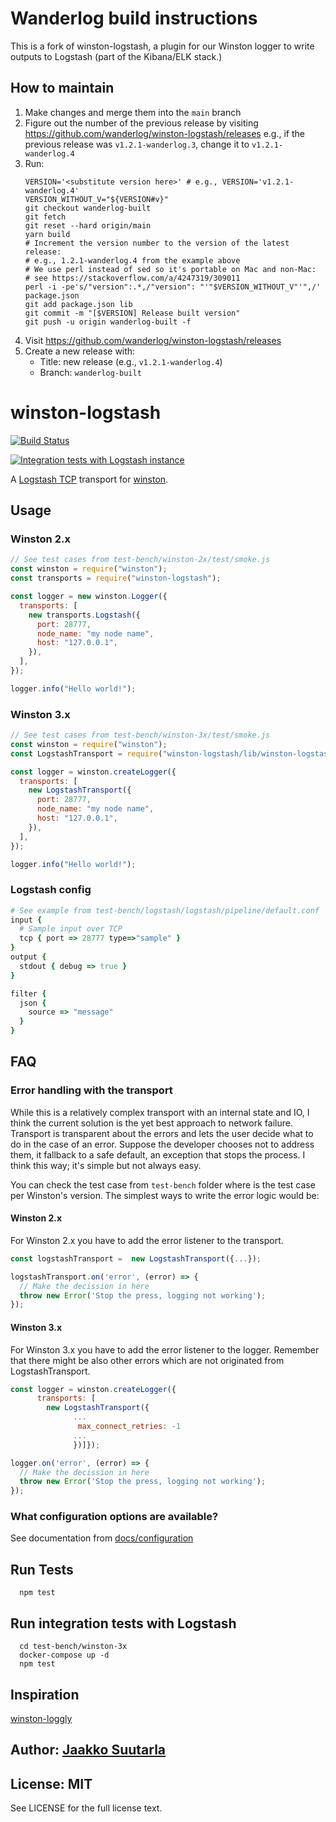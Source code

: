 # Wanderlog build instructions

This is a fork of winston-logstash, a plugin for our Winston logger to write
outputs to Logstash (part of the Kibana/ELK stack.)

## How to maintain

1.  Make changes and merge them into the `main` branch
2.  Figure out the number of the previous release by visiting
    https://github.com/wanderlog/winston-logstash/releases
    e.g., if the previous release was
    `v1.2.1-wanderlog.3`, change it to `v1.2.1-wanderlog.4`
3.  Run:
    ```shell
    VERSION='<substitute version here>' # e.g., VERSION='v1.2.1-wanderlog.4'
    VERSION_WITHOUT_V="${VERSION#v}"
    git checkout wanderlog-built
    git fetch
    git reset --hard origin/main
    yarn build
    # Increment the version number to the version of the latest release:
    # e.g., 1.2.1-wanderlog.4 from the example above
    # We use perl instead of sed so it's portable on Mac and non-Mac:
    # see https://stackoverflow.com/a/4247319/309011
    perl -i -pe's/"version":.*,/"version": "'"$VERSION_WITHOUT_V"'",/' package.json
    git add package.json lib
    git commit -m "[$VERSION] Release built version"
    git push -u origin wanderlog-built -f
    ```
4.  Visit https://github.com/wanderlog/winston-logstash/releases
5.  Create a new release with:
    - Title: new release (e.g., `v1.2.1-wanderlog.4`)
    - Branch: `wanderlog-built`

# winston-logstash

[![Build Status](https://github.com/jaakkos/winston-logstash/actions/workflows/build-test.yaml/badge.svg)](https://github.com/jaakkos/winston-logstash/actions/workflows/build-test.yaml)

[![Integration tests with Logstash instance](https://github.com/jaakkos/winston-logstash/actions/workflows/integration-test.yaml/badge.svg?branch=main)](https://github.com/jaakkos/winston-logstash/actions/workflows/integration-test.yaml)

A [Logstash TCP][0] transport for [winston][1].

## Usage

### Winston 2.x

``` js
// See test cases from test-bench/winston-2x/test/smoke.js
const winston = require("winston");
const transports = require("winston-logstash");

const logger = new winston.Logger({
  transports: [
    new transports.Logstash({
      port: 28777,
      node_name: "my node name",
      host: "127.0.0.1",
    }),
  ],
});

logger.info("Hello world!");
```

### Winston 3.x

``` js
// See test cases from test-bench/winston-3x/test/smoke.js
const winston = require("winston");
const LogstashTransport = require("winston-logstash/lib/winston-logstash-latest");

const logger = winston.createLogger({
  transports: [
    new LogstashTransport({
      port: 28777,
      node_name: "my node name",
      host: "127.0.0.1",
    }),
  ],
});

logger.info("Hello world!");
```

### Logstash config

``` ruby
# See example from test-bench/logstash/logstash/pipeline/default.conf
input {
  # Sample input over TCP
  tcp { port => 28777 type=>"sample" }
}
output {
  stdout { debug => true }
}

filter {
  json {
    source => "message"
  }
}
```

## FAQ

### Error handling with the transport

While this is a relatively complex transport with an internal state and IO, I think the current solution is the yet best approach to network failure. Transport is transparent about the errors and lets the user decide what to do in the case of an error. Suppose the developer chooses not to address them, it fallback to a safe default, an exception that stops the process. I think this way; it's simple but not always easy.

You can check the test case from `test-bench` folder where is the test case per Winston's version. The simplest ways to write the error logic would be:

#### Winston 2.x

For Winston 2.x you have to add the error listener to the transport.

``` js
const logstashTransport =  new LogstashTransport({...});

logstashTransport.on('error', (error) => {
  // Make the decission in here
  throw new Error('Stop the press, logging not working');
});

```

#### Winston 3.x

For Winston 3.x you have to add the error listener to the logger. Remember that there might be also other errors which are not originated from LogstashTransport.

``` js
const logger = winston.createLogger({
      transports: [
        new LogstashTransport({
              ...
               max_connect_retries: -1
              ...
              })]});

logger.on('error', (error) => {
  // Make the decission in here
  throw new Error('Stop the press, logging not working');
});
```

### What configuration options are available?

See documentation from [docs/configuration](docs/configuration.md)

## Run Tests

```shell
  npm test
```

## Run integration tests with Logstash

```shell
  cd test-bench/winston-3x
  docker-compose up -d
  npm test
```

## Inspiration

[winston-loggly][2]

## Author: [Jaakko Suutarla](https://github.com/jaakkos)

## License: MIT

See LICENSE for the full license text.

[0]: http://logstash.net/
[1]: https://github.com/flatiron/winston
[2]: https://github.com/indexzero/winston-loggly
